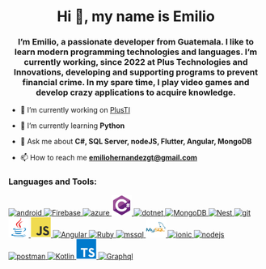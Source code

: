 <h1 align="center">Hi 👋, my name is Emilio</h1>
<h3 align="center"> I’m Emilio, a passionate developer from Guatemala. I like to learn modern programming technologies and languages.
   I’m currently working, since 2022 at Plus Technologies and Innovations, developing and supporting programs to prevent financial crime.
   In my spare time, I play video games and develop crazy applications to acquire knowledge.
</h3>

- 🔭 I’m currently working on [PlusTI](https://www.plus-ti.com/?lang=en)

- 🌱 I’m currently learning **Python**

- 💬 Ask me about **C#, SQL Server, nodeJS, Flutter, Angular, MongoDB**

- 📫 How to reach me **emiliohernandezgt@gmail.com**


<h3 align="left">Languages and Tools:</h3>
<p align="left"> 
<a href="https://flutter.dev" target="_blank" rel="noreferrer"> 
<img src="https://iconape.com/wp-content/files/yb/61798/svg/flutter-logo.svg" alt="android" width="40" height="40"/> 
</a> <a href="https://firebase.google.com" target="_blank" rel="noreferrer"> <img src="https://seeklogo.com/images/F/firebase-logo-402F407EE0-seeklogo.com.png" alt="Firebase" width="40" height="40"/> </a> <a href="https://azure.microsoft.com/en-in/" target="_blank" rel="noreferrer"> 
 <img src="https://www.vectorlogo.zone/logos/microsoft_azure/microsoft_azure-icon.svg" alt="azure" width="40" height="40"/> </a> 
   <a href="https://docs.microsoft.com/en-us/dotnet/csharp/" target="_blank" rel="noreferrer"> 
      <img src="https://raw.githubusercontent.com/devicons/devicon/master/icons/csharp/csharp-original.svg" alt="csharp" width="40" height="40"/> </a> 
   <a href="https://dotnet.microsoft.com/" target="_blank" rel="noreferrer"> 
      <img src="https://logodix.com/logo/1796970.png" alt="dotnet" width="40" height="40"/> </a> 
   <a href="https://www.mongodb.com/" target="_blank" rel="noreferrer"> 
      <img src="https://cdn.worldvectorlogo.com/logos/mongodb-icon-1.svg" alt="MongoDB" width="40" height="40"/> </a> 
   <a href="https://www.docs.nestjs.com/" target="_blank" rel="noreferrer"> 
      <img src="https://docs.nestjs.com/assets/logo-small.svg" alt="Nest" width="40" height="40"/> </a>
   <a href="https://git-scm.com/" target="_blank" rel="noreferrer"> 
      <img src="https://www.vectorlogo.zone/logos/git-scm/git-scm-icon.svg" alt="git" width="40" height="40"/> </a> 
   <a href="https://www.java.com" target="_blank" rel="noreferrer"> 
      <img src="https://raw.githubusercontent.com/devicons/devicon/master/icons/java/java-original.svg" alt="java" width="40" height="40"/> </a> 
   <a href="https://developer.mozilla.org/en-US/docs/Web/JavaScript" target="_blank" rel="noreferrer"> 
      <img src="https://raw.githubusercontent.com/devicons/devicon/master/icons/javascript/javascript-original.svg" alt="javascript" width="40" height="40"/>  </a>    <a href="https://angular.io" target="_blank" rel="noreferrer"> 
   <img src="https://upload.wikimedia.org/wikipedia/commons/thumb/c/cf/Angular_full_color_logo.svg/2048px-Angular_full_color_logo.svg.png" alt="Angular" width="40" height="40"/> </a> 
   <a href="https://www.ruby-lang.org/en/" target="_blank" rel="noreferrer"> 
      <img src="https://upload.wikimedia.org/wikipedia/commons/thumb/7/73/Ruby_logo.svg/1024px-Ruby_logo.svg.png" alt="Ruby" width="40" height="40"/> </a> 
   <a href="https://www.microsoft.com/en-us/sql-server" target="_blank" rel="noreferrer"> 
      <img src="https://img.icons8.com/color/480/microsoft-sql-server.png" alt="mssql" width="40" height="40"/> </a> 
   <a href="https://www.mysql.com/" target="_blank" rel="noreferrer"> 
      <img src="https://raw.githubusercontent.com/devicons/devicon/master/icons/mysql/mysql-original-wordmark.svg" alt="mysql" width="40" height="40"/> </a> 
   <a href="https://ionicframework.com" target="_blank" rel="noreferrer"> 
      <img src="https://www.svgrepo.com/show/353912/ionic-icon.svg" alt="ionic" width="40" height="40"/> </a> 
   <a href="https://nodejs.org" target="_blank" rel="noreferrer"> 
      <img src="https://seeklogo.com/images/N/nodejs-logo-FBE122E377-seeklogo.com.png" alt="nodejs" width="40" height="40"/> </a> 
   <a href="https://postman.com" target="_blank" rel="noreferrer"> 
      <img src="https://www.vectorlogo.zone/logos/getpostman/getpostman-icon.svg" alt="postman" width="40" height="40"/> </a> 
   <a href="https://kotlinlang.org/" target="_blank" rel="noreferrer"> <img src="https://upload.wikimedia.org/wikipedia/commons/thumb/0/06/Kotlin_Icon.svg/2048px-Kotlin_Icon.svg.png" alt="Kotlin" width="40" height="40"/> </a> 
   <a href="https://www.typescriptlang.org/" target="_blank" rel="noreferrer"> 
      <img src="https://raw.githubusercontent.com/devicons/devicon/master/icons/typescript/typescript-original.svg" alt="typescript" width="40" height="40"/> </a>
   <a href="https://graphql.org" target="_blank" rel="noreferrer"> 
      <img src="https://upload.wikimedia.org/wikipedia/commons/thumb/1/17/GraphQL_Logo.svg/2048px-GraphQL_Logo.svg.png" alt="Graphql" width="40" height="40"/> </a> 
</p>
